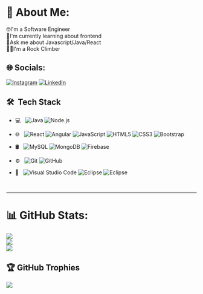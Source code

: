 # 💫 About Me:
🤓I'm a Software Engineer<br>🌱I'm currently learning about frontend<br>📧Ask me about Javascript/Java/React<br>🧗‍♂️I'm a Rock Climber


## 🌐 Socials:
[![Instagram](https://img.shields.io/badge/Instagram-%23E4405F.svg?logo=Instagram&logoColor=white)](https://instagram.com/https://www.instagram.com/philiptrip/) [![LinkedIn](https://img.shields.io/badge/LinkedIn-%230077B5.svg?logo=linkedin&logoColor=white)](https://linkedin.com/in/https://www.linkedin.com/in/andresfeltorresl/) 

<div>
<h2> 🛠 &nbsp;Tech Stack</h2>

-   💻 &nbsp;
    ![Java](https://img.shields.io/badge/-Java-333333?style=flat&logo=Java&logoColor=007396)
    ![Node.js](https://img.shields.io/badge/-Node.js-333333?style=flat&logo=node.js)

-   🌐 &nbsp;
    ![React](https://img.shields.io/badge/-React-333333?style=flat&logo=react)
    ![Angular](https://img.shields.io/badge/-Angular-dd0031?style=flat&logo=angular)
    ![JavaScript](https://img.shields.io/badge/-JavaScript-333333?style=flat&logo=javascript)
    ![HTML5](https://img.shields.io/badge/-HTML5-333333?style=flat&logo=HTML5)
    ![CSS3](https://img.shields.io/badge/-CSS-333333?style=flat&logo=CSS3&logoColor=1572B6)
    ![Bootstrap](https://img.shields.io/badge/-Bootstrap-333333?style=flat&logo=bootstrap&logoColor=563D7C)
    
-   🛢 &nbsp;
    ![MySQL](https://img.shields.io/badge/-MySQL-333333?style=flat&logo=mysql)
    ![MongoDB](https://img.shields.io/badge/-MongoDB-333333?style=flat&logo=mongodb)
    ![Firebase](https://img.shields.io/badge/-Firebase-333333?style=flat&logo=firebase)

-   ⚙️ &nbsp;
    ![Git](https://img.shields.io/badge/-Git-333333?style=flat&logo=git)
    ![GitHub](https://img.shields.io/badge/-GitHub-333333?style=flat&logo=github)
  
-   🔧 &nbsp;
    ![Visual Studio Code](https://img.shields.io/badge/-Visual%20Studio%20Code-333333?style=flat&logo=visual-studio-code&logoColor=007ACC)
    ![Eclipse](https://img.shields.io/badge/-Eclipse-333333?style=flat&logo=eclipse-ide&logoColor=2C2255)
    ![Eclipse](https://img.shields.io/badge/-Eclipse-333333?style=flat&logo=eclipse-ide&logoColor=2C2255) 
</div>
<br>
<hr>

# 📊 GitHub Stats:
![](https://github-readme-stats.vercel.app/api?username=andreslond&theme=dark&hide_border=false&include_all_commits=false&count_private=false)<br/>
![](https://github-readme-streak-stats.herokuapp.com/?user=andreslond&theme=dark&hide_border=false)<br/>
![](https://github-readme-stats.vercel.app/api/top-langs/?username=andreslond&theme=dark&hide_border=false&include_all_commits=false&count_private=false&layout=compact)

## 🏆 GitHub Trophies
![](https://github-profile-trophy.vercel.app/?username=andreslond&theme=radical&no-frame=true&no-bg=true&margin-w=4)

<!-- Proudly created with GPRM ( https://gprm.itsvg.in ) -->

